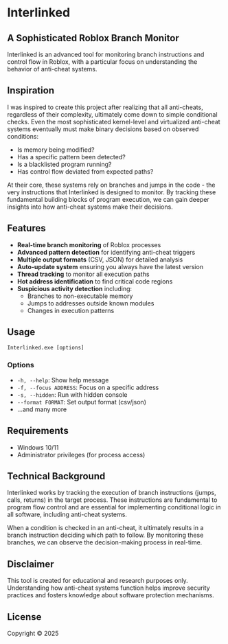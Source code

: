 # Interlinked

## A Sophisticated Roblox Branch Monitor

Interlinked is an advanced tool for monitoring branch instructions and control flow in Roblox, with a particular focus on understanding the behavior of anti-cheat systems.

## Inspiration

I was inspired to create this project after realizing that all anti-cheats, regardless of their complexity, ultimately come down to simple conditional checks. Even the most sophisticated kernel-level and virtualized anti-cheat systems eventually must make binary decisions based on observed conditions:

- Is memory being modified?
- Has a specific pattern been detected?
- Is a blacklisted program running?
- Has control flow deviated from expected paths?

At their core, these systems rely on branches and jumps in the code - the very instructions that Interlinked is designed to monitor. By tracking these fundamental building blocks of program execution, we can gain deeper insights into how anti-cheat systems make their decisions.

## Features

- **Real-time branch monitoring** of Roblox processes
- **Advanced pattern detection** for identifying anti-cheat triggers
- **Multiple output formats** (CSV, JSON) for detailed analysis
- **Auto-update system** ensuring you always have the latest version
- **Thread tracking** to monitor all execution paths
- **Hot address identification** to find critical code regions
- **Suspicious activity detection** including:
  - Branches to non-executable memory
  - Jumps to addresses outside known modules
  - Changes in execution patterns

## Usage

```
Interlinked.exe [options]
```

### Options

- `-h, --help`: Show help message
- `-f, --focus ADDRESS`: Focus on a specific address
- `-s, --hidden`: Run with hidden console
- `--format FORMAT`: Set output format (csv/json)
- ...and many more

## Requirements

- Windows 10/11
- Administrator privileges (for process access)

## Technical Background

Interlinked works by tracking the execution of branch instructions (jumps, calls, returns) in the target process. These instructions are fundamental to program flow control and are essential for implementing conditional logic in all software, including anti-cheat systems.

When a condition is checked in an anti-cheat, it ultimately results in a branch instruction deciding which path to follow. By monitoring these branches, we can observe the decision-making process in real-time.

## Disclaimer

This tool is created for educational and research purposes only. Understanding how anti-cheat systems function helps improve security practices and fosters knowledge about software protection mechanisms.

## License

Copyright © 2025 

